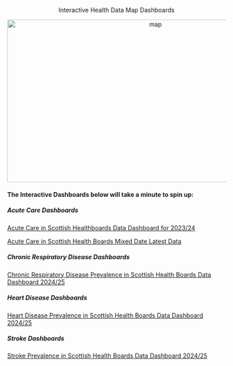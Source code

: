 <p align="center">Interactive Health Data Map Dashboards</p>

<p align="center">
  <img width="668" height="375" alt="map" src="https://github.com/user-attachments/assets/1603fb35-8773-489a-89b4-30564abfdef3" />
</p>

#### The Interactive Dashboards below will take a minute to spin up:

##### Acute Care Dashboards

[Acute Care in Scottish Healthboards Data Dashboard for 2023/24](https://health-map.onrender.com/)

[Acute Care in Scottish Health Boards Mixed Date Latest Data](https://latest-health.onrender.com/)

##### Chronic Respiratory Disease Dashboards

[Chronic Respiratory Disease Prevalence in Scottish Health Boards Data Dashboard 2024/25](https://respiratory-health.onrender.com/)

##### Heart Disease Dashboards

[Heart Disease Prevalence in Scottish Health Boards Data Dashboard 2024/25](https://heart-health-wdy8.onrender.com/)

##### Stroke Dashboards

[Stroke Prevalence in Scottish Health Boards Data Dashboard 2024/25](https://stroke-health.onrender.com/)


